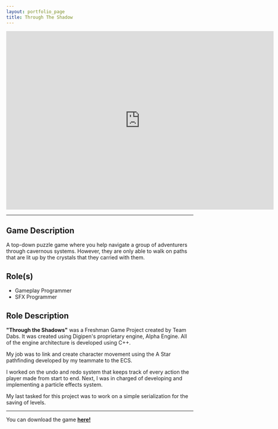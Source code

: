 ```yaml
---
layout: portfolio_page
title: Through The Shadow
---
```


<iframe width="720" height="480" src="https://www.youtube.com/embed/e4UpIHOy2oc" frameborder="0" allow="accelerometer; autoplay; clipboard-write; encrypted-media; gyroscope; picture-in-picture" allowfullscreen></iframe>

----

## Game Description
A top-down puzzle game where you help navigate a group of adventurers through cavernous systems. However, they are only able to walk on paths that are lit up by the crystals that they carried with them.

## Role(s)
* Gameplay Programmer
* SFX Programmer

## Role Description
**"Through the Shadows"** was a Freshman Game Project created by Team Dabs. It was created using Digipen's proprietary engine, Alpha Engine. All of the engine architecture is developed using C++.

My job was to link and create character movement using the A Star pathfinding developed by my teammate to the ECS.

I worked on the undo and redo system that keeps track of every action the player made from start to end. Next, I was in charged of developing and implementing a particle effects system.

My last tasked for this project was to work on a simple serialization for the saving of levels.

----

You can download the game <a class= "weblinks" href="https://games.digipen.edu/games/through-the-shadows"> **here!** </a>